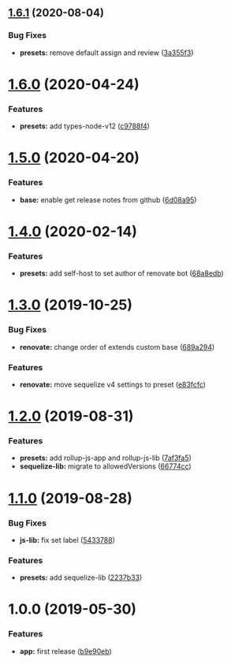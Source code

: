 ## [1.6.1](https://github.com/eclass/renovate-config/compare/v1.6.0...v1.6.1) (2020-08-04)


### Bug Fixes

* **presets:** remove default assign and review ([3a355f3](https://github.com/eclass/renovate-config/commit/3a355f3379230538b5483d7d93bf1cde9fae0549))

# [1.6.0](https://github.com/eclass/renovate-config/compare/v1.5.0...v1.6.0) (2020-04-24)


### Features

* **presets:** add types-node-v12 ([c9788f4](https://github.com/eclass/renovate-config/commit/c9788f4db16b1ddda76230052cb3fcd3c0f36b58))

# [1.5.0](https://github.com/eclass/renovate-config/compare/v1.4.0...v1.5.0) (2020-04-20)


### Features

* **base:** enable get release notes from github ([6d08a95](https://github.com/eclass/renovate-config/commit/6d08a9576e19bd3b08f9e1b2818207c8ce30f185))

# [1.4.0](https://github.com/eclass/renovate-config/compare/v1.3.0...v1.4.0) (2020-02-14)


### Features

* **presets:** add self-host to set author of renovate bot ([68a8edb](https://github.com/eclass/renovate-config/commit/68a8edb5e203819cd85c78982219ffcd39a6cfec))

# [1.3.0](https://github.com/eclass/renovate-config/compare/v1.2.0...v1.3.0) (2019-10-25)


### Bug Fixes

* **renovate:** change order of extends custom base ([689a294](https://github.com/eclass/renovate-config/commit/689a294))


### Features

* **renovate:** move sequelize v4 settings to preset ([e83fcfc](https://github.com/eclass/renovate-config/commit/e83fcfc))

# [1.2.0](https://github.com/eclass/renovate-config/compare/v1.1.0...v1.2.0) (2019-08-31)


### Features

* **presets:** add rollup-js-app and rollup-js-lib ([7af3fa5](https://github.com/eclass/renovate-config/commit/7af3fa5))
* **sequelize-lib:** migrate to allowedVersions ([66774cc](https://github.com/eclass/renovate-config/commit/66774cc))

# [1.1.0](https://github.com/eclass/renovate-config/compare/v1.0.0...v1.1.0) (2019-08-28)


### Bug Fixes

* **js-lib:** fix set label ([5433788](https://github.com/eclass/renovate-config/commit/5433788))


### Features

* **presets:** add sequelize-lib ([2237b33](https://github.com/eclass/renovate-config/commit/2237b33))

# 1.0.0 (2019-05-30)


### Features

* **app:** first release ([b9e90eb](https://github.com/eclass/renovate-config/commit/b9e90eb))
